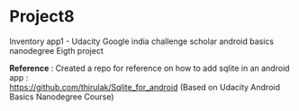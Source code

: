 # Project8
Inventory app1 - Udacity Google india challenge scholar android basics nanodegree Eigth project

**Reference** :
Created a repo for reference on how to add sqlite in an android app :  
https://github.com/thirulak/Sqlite_for_android (Based on Udacity Android Basics Nanodegree Course)
